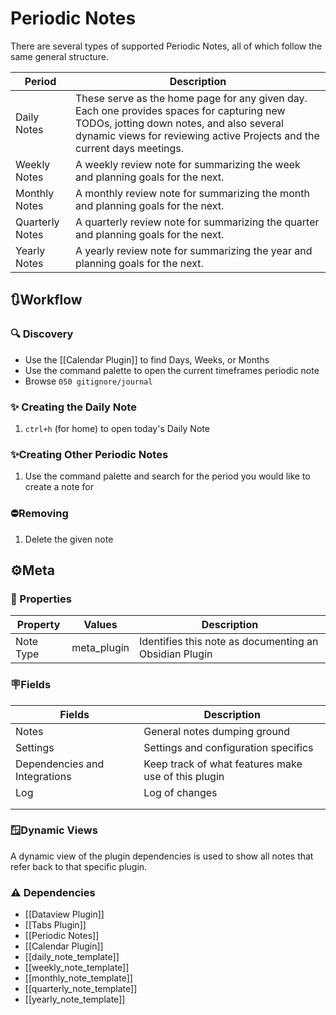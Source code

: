 # Periodic Notes

There are several types of supported Periodic Notes, all of which follow the same general structure.

| Period          | Description                                                                                                                                                                                                        |
| --------------- | ------------------------------------------------------------------------------------------------------------------------------------------------------------------------------------------------------------------ |
| Daily Notes     | These serve as the home page for any given day.  Each one provides spaces for capturing new TODOs, jotting down notes, and also several dynamic views for reviewing active Projects and the current days meetings. |
| Weekly Notes    | A weekly review note for summarizing the week and planning goals for the next.                                                                                                                                     |
| Monthly Notes   | A monthly review note for summarizing the month and planning goals for the next.                                                                                                                                   |
| Quarterly Notes | A quarterly review note for summarizing the quarter and planning goals for the next.                                                                                                                               |
| Yearly Notes    | A yearly review note for summarizing the year and planning goals for the next.                                                                                                                                     |

## 🔃Workflow

### 🔍 Discovery

- Use the [[Calendar Plugin]] to find Days, Weeks, or Months
- Use the command palette to open the current timeframes periodic note
- Browse `050 gitignore/journal`

### ✨ Creating the Daily Note

1. `ctrl+h` (for home) to open today's Daily Note

### ✨Creating Other Periodic Notes

1. Use the command palette and search for the period you would like to create a note for

### ⛔Removing

1. Delete the given note

## ⚙️Meta

### 🔩 Properties

| Property                  | Values                                 | Description                                                               |
| ------------------------- | -------------------------------------- | ------------------------------------------------------------------------- |
| Note Type                 | meta_plugin                            | Identifies this note as documenting an Obsidian Plugin                    |

### 🪧Fields

| Fields                        | Description                                         |
| ----------------------------- | --------------------------------------------------- |
| Notes                         | General notes dumping ground                        |
| Settings                      | Settings and configuration specifics                |
| Dependencies and Integrations | Keep track of what features make use of this plugin |
| Log                           | Log of changes                                      |
|                               |                                                     |
|                               |                                                     |

### 🪟Dynamic Views

A dynamic view of the plugin dependencies is used to show all notes that refer back to that specific plugin.

### ⚠️ Dependencies

- [[Dataview Plugin]]
- [[Tabs Plugin]]
- [[Periodic Notes]]
- [[Calendar Plugin]]
- [[daily_note_template]]
- [[weekly_note_template]]
- [[monthly_note_template]]
- [[quarterly_note_template]]
- [[yearly_note_template]]
